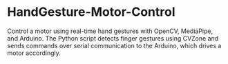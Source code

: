 # HandGesture-Motor-Control
Control a motor using real-time hand gestures with OpenCV, MediaPipe, and Arduino. The Python script detects finger gestures using CVZone and sends commands over serial communication to the Arduino, which drives a motor accordingly.

